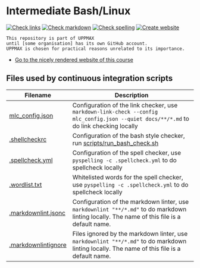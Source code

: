 # Intermediate Bash/Linux

<!-- markdownlint-disable MD013 --><!-- Badges cannot be split up over lines, hence will break 80 characters per line -->

[![Check links](https://github.com/UPPMAX/naiss_intermediate_bash_linux/actions/workflows/check_links.yaml/badge.svg?branch=main)](https://github.com/UPPMAX/naiss_intermediate_bash_linux/actions/workflows/check_links.yaml)
[![Check markdown](https://github.com/UPPMAX/naiss_intermediate_bash_linux/actions/workflows/check_markdown.yaml/badge.svg?branch=main)](https://github.com/UPPMAX/naiss_intermediate_bash_linux/actions/workflows/check_markdown.yaml)
[![Check spelling](https://github.com/UPPMAX/naiss_intermediate_bash_linux/actions/workflows/check_spelling.yaml/badge.svg?branch=main)](https://github.com/UPPMAX/naiss_intermediate_bash_linux/actions/workflows/check_spelling.yaml)
[![Create website](https://github.com/UPPMAX/naiss_intermediate_bash_linux/actions/workflows/create_website.yaml/badge.svg?branch=main)](https://github.com/UPPMAX/naiss_intermediate_bash_linux/actions/workflows/create_website.yaml)

<!-- markdownlint-enable MD013 -->

```text
This repository is part of UPPMAX
until [some organisation] has its own GitHub account.
UPPMAX is chosen for practical reasons unrelated to its importance.
```

- [Go to the nicely rendered website of this course](https://uppmax.github.io/naiss_intermediate_bash_linux)

## Files used by continuous integration scripts

<!-- markdownlint-disable MD013 --><!-- Tables cannot be split up over lines, hence will break 80 characters per line -->

Filename                                  |Description
------------------------------------------|--------------------------------------------------------------------------------------------------------------------------------------
[mlc_config.json](mlc_config.json)        |Configuration of the link checker, use `markdown-link-check --config mlc_config.json --quiet docs/**/*.md` to do link checking locally
[.shellcheckrc](.shellcheckrc)            |Configuration of the bash style checker, run [scripts/run_bash_check.sh](scripts/run_bash_check.sh)
[.spellcheck.yml](.spellcheck.yml)        |Configuration of the spell checker, use `pyspelling -c .spellcheck.yml` to do spellcheck locally
[.wordlist.txt](.wordlist.txt)            |Whitelisted words for the spell checker, use `pyspelling -c .spellcheck.yml` to do spellcheck locally
[.markdownlint.jsonc](.markdownlint.jsonc)|Configuration of the markdown linter, use `markdownlint "**/*.md"` to do markdown linting locally. The name of this file is a default name.
[.markdownlintignore](.markdownlintignore)|Files ignored by the markdown linter, use `markdownlint "**/*.md"` to do markdown linting locally. The name of this file is a default name.

<!-- markdownlint-enable MD013 -->
